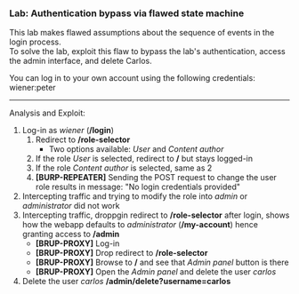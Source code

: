 ### Lab: Authentication bypass via flawed state machine


This lab makes flawed assumptions about the sequence of events in the login process.  
To solve the lab, exploit this flaw to bypass the lab's authentication, access the admin interface, and delete Carlos.

You can log in to your own account using the following credentials: wiener:peter

_____

Analysis and Exploit:

1. Log-in as _wiener_ (**/login**)
    1. Redirect to **/role-selector**
        - Two options available: _User_ and _Content author_
    2. If the role _User_ is selected, redirect to **/** but stays logged-in
    3. If the role _Content author_ is selected, same as 2
    4. **[BURP-REPEATER]** Sending the POST request to change the user role results in message: "No login credentials provided"
2. Intercepting traffic and trying to modify the role into _admin_ or _administrator_ did not work
3. Intercepting traffic, droppgin redirect to **/role-selector** after login, shows how the webapp defaults to _administrator_ (**/my-account**) hence granting access to **/admin**
    - **[BRUP-PROXY]** Log-in
    - **[BRUP-PROXY]** Drop redirect to **/role-selector**
    - **[BRUP-PROXY]** Browse to **/** and see that _Admin panel_ button is there
    - **[BRUP-PROXY]** Open the _Admin panel_ and delete the user _carlos_
4. Delete the user _carlos_ **/admin/delete?username=carlos**